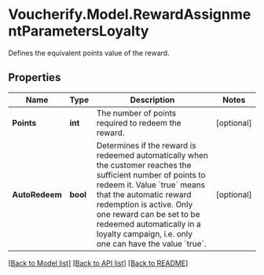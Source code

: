 # Voucherify.Model.RewardAssignmentParametersLoyalty
Defines the equivalent points value of the reward.

## Properties

Name | Type | Description | Notes
------------ | ------------- | ------------- | -------------
**Points** | **int** | The number of points required to redeem the reward. | [optional] 
**AutoRedeem** | **bool** | Determines if the reward is redeemed automatically when the customer reaches the sufficient number of points to redeem it. Value &#x60;true&#x60; means that the automatic reward redemption is active. Only one reward can be set to be redeemed automatically in a loyalty campaign, i.e. only one can have the value &#x60;true&#x60;. | [optional] 

[[Back to Model list]](../../README.md#documentation-for-models) [[Back to API list]](../../README.md#documentation-for-api-endpoints) [[Back to README]](../../README.md)

